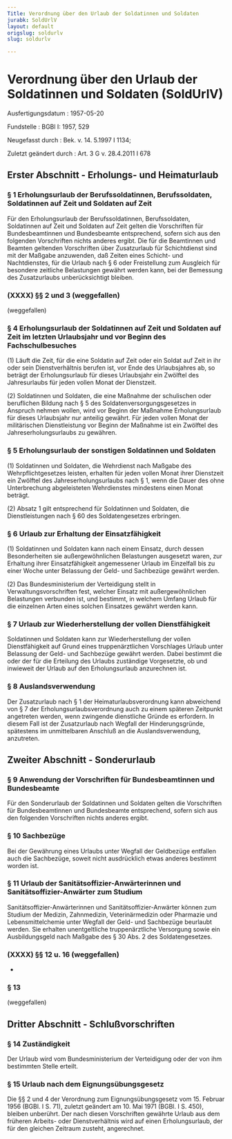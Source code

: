 ```yaml
---
Title: Verordnung über den Urlaub der Soldatinnen und Soldaten
jurabk: SoldUrlV
layout: default
origslug: soldurlv
slug: soldurlv

---
```


# Verordnung über den Urlaub der Soldatinnen und Soldaten (SoldUrlV)

Ausfertigungsdatum
:   1957-05-20

Fundstelle
:   BGBl I: 1957, 529

Neugefasst durch
:   Bek. v. 14. 5.1997 I 1134;

Zuletzt geändert durch
:   Art. 3 G v. 28.4.2011 I 678


## Erster Abschnitt - Erholungs- und Heimaturlaub



### § 1 Erholungsurlaub der Berufssoldatinnen, Berufssoldaten, Soldatinnen auf Zeit und Soldaten auf Zeit

Für den Erholungsurlaub der Berufssoldatinnen, Berufssoldaten,
Soldatinnen auf Zeit und Soldaten auf Zeit gelten die Vorschriften für
Bundesbeamtinnen und Bundesbeamte entsprechend, sofern sich aus den
folgenden Vorschriften nichts anderes ergibt. Die für die Beamtinnen
und Beamten geltenden Vorschriften über Zusatzurlaub für Schichtdienst
sind mit der Maßgabe anzuwenden, daß Zeiten eines Schicht- und
Nachtdienstes, für die Urlaub nach § 6 oder Freistellung zum Ausgleich
für besondere zeitliche Belastungen gewährt werden kann, bei der
Bemessung des Zusatzurlaubs unberücksichtigt bleiben.


### (XXXX) §§ 2 und 3 (weggefallen)

(weggefallen)


### § 4 Erholungsurlaub der Soldatinnen auf Zeit und Soldaten auf Zeit im letzten Urlaubsjahr und vor Beginn des Fachschulbesuches

(1) Läuft die Zeit, für die eine Soldatin auf Zeit oder ein Soldat auf
Zeit in ihr oder sein Dienstverhältnis berufen ist, vor Ende des
Urlaubsjahres ab, so beträgt der Erholungsurlaub für dieses
Urlaubsjahr ein Zwölftel des Jahresurlaubs für jeden vollen Monat der
Dienstzeit.

(2) Soldatinnen und Soldaten, die eine Maßnahme der schulischen oder
beruflichen Bildung nach § 5 des Soldatenversorgungsgesetzes in
Anspruch nehmen wollen, wird vor Beginn der Maßnahme Erholungsurlaub
für dieses Urlaubsjahr nur anteilig gewährt. Für jeden vollen Monat
der militärischen Dienstleistung vor Beginn der Maßnahme ist ein
Zwölftel des Jahreserholungsurlaubs zu gewähren.


### § 5 Erholungsurlaub der sonstigen Soldatinnen und Soldaten

(1) Soldatinnen und Soldaten, die Wehrdienst nach Maßgabe des
Wehrpflichtgesetzes leisten, erhalten für jeden vollen Monat ihrer
Dienstzeit ein Zwölftel des Jahreserholungsurlaubs nach § 1, wenn die
Dauer des ohne Unterbrechung abgeleisteten Wehrdienstes mindestens
einen Monat beträgt.

(2) Absatz 1 gilt entsprechend für Soldatinnen und Soldaten, die
Dienstleistungen nach § 60 des Soldatengesetzes erbringen.


### § 6 Urlaub zur Erhaltung der Einsatzfähigkeit

(1) Soldatinnen und Soldaten kann nach einem Einsatz, durch dessen
Besonderheiten sie außergewöhnlichen Belastungen ausgesetzt waren, zur
Erhaltung ihrer Einsatzfähigkeit angemessener Urlaub im Einzelfall bis
zu einer Woche unter Belassung der Geld- und Sachbezüge gewährt
werden.

(2) Das Bundesministerium der Verteidigung stellt in
Verwaltungsvorschriften fest, welcher Einsatz mit außergewöhnlichen
Belastungen verbunden ist, und bestimmt, in welchem Umfang Urlaub für
die einzelnen Arten eines solchen Einsatzes gewährt werden kann.


### § 7 Urlaub zur Wiederherstellung der vollen Dienstfähigkeit

Soldatinnen und Soldaten kann zur Wiederherstellung der vollen
Dienstfähigkeit auf Grund eines truppenärztlichen Vorschlages Urlaub
unter Belassung der Geld- und Sachbezüge gewährt werden. Dabei
bestimmt die oder der für die Erteilung des Urlaubs zuständige
Vorgesetzte, ob und inwieweit der Urlaub auf den Erholungsurlaub
anzurechnen ist.


### § 8 Auslandsverwendung

Der Zusatzurlaub nach § 1 der Heimaturlaubsverordnung kann abweichend
von § 7 der Erholungsurlaubsverordnung auch zu einem späteren
Zeitpunkt angetreten werden, wenn zwingende dienstliche Gründe es
erfordern. In diesem Fall ist der Zusatzurlaub nach Wegfall der
Hinderungsgründe, spätestens im unmittelbaren Anschluß an die
Auslandsverwendung, anzutreten.


## Zweiter Abschnitt - Sonderurlaub



### § 9 Anwendung der Vorschriften für Bundesbeamtinnen und Bundesbeamte

Für den Sonderurlaub der Soldatinnen und Soldaten gelten die
Vorschriften für Bundesbeamtinnen und Bundesbeamte entsprechend,
sofern sich aus den folgenden Vorschriften nichts anderes ergibt.


### § 10 Sachbezüge

Bei der Gewährung eines Urlaubs unter Wegfall der Geldbezüge entfallen
auch die Sachbezüge, soweit nicht ausdrücklich etwas anderes bestimmt
worden ist.


### § 11 Urlaub der Sanitätsoffizier-Anwärterinnen und Sanitätsoffizier-Anwärter zum Studium

Sanitätsoffizier-Anwärterinnen und Sanitätsoffizier-Anwärter können
zum Studium der Medizin, Zahnmedizin, Veterinärmedizin oder Pharmazie
und Lebensmittelchemie unter Wegfall der Geld- und Sachbezüge
beurlaubt werden. Sie erhalten unentgeltliche truppenärztliche
Versorgung sowie ein Ausbildungsgeld nach Maßgabe des § 30 Abs. 2 des
Soldatengesetzes.


### (XXXX) §§ 12 u. 16 (weggefallen)

-


### § 13

(weggefallen)


## Dritter Abschnitt - Schlußvorschriften



### § 14 Zuständigkeit

Der Urlaub wird vom Bundesministerium der Verteidigung oder der von
ihm bestimmten Stelle erteilt.


### § 15 Urlaub nach dem Eignungsübungsgesetz

Die §§ 2 und 4 der Verordnung zum Eignungsübungsgesetz vom 15. Februar
1956 (BGBl. I S. 71), zuletzt geändert am 10. Mai 1971 (BGBl. I S.
450), bleiben unberührt. Der nach diesen Vorschriften gewährte Urlaub
aus dem früheren Arbeits- oder Dienstverhältnis wird auf einen
Erholungsurlaub, der für den gleichen Zeitraum zusteht, angerechnet.

